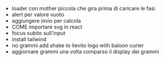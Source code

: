 - loader con mother piccola che gira prima di caricare le fasi
- alert per valore vuoto
- aggiungere invio per calcola
- COME importare svg in react
- focus subito sull'input
- install tailwind
- no grammi add shake to lievito logo with baloon curier
- aggiornare grammi una volta comparso il display dei grammi
